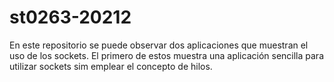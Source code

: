 # st0263-20212
En este repositorio se puede observar dos aplicaciones que muestran el uso de los sockets. El primero de estos muestra una aplicación sencilla para utilizar sockets sim emplear el concepto de hilos. 
